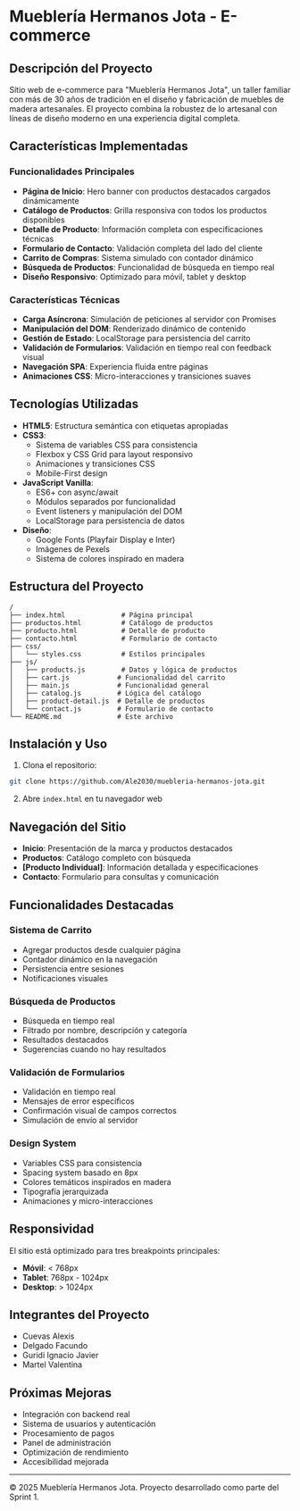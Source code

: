 # Mueblería Hermanos Jota - E-commerce

## Descripción del Proyecto

Sitio web de e-commerce para "Mueblería Hermanos Jota", un taller familiar con más de 30 años de tradición en el diseño y fabricación de muebles de madera artesanales. El proyecto combina la robustez de lo artesanal con líneas de diseño moderno en una experiencia digital completa.

## Características Implementadas

### Funcionalidades Principales
- **Página de Inicio**: Hero banner con productos destacados cargados dinámicamente
- **Catálogo de Productos**: Grilla responsiva con todos los productos disponibles
- **Detalle de Producto**: Información completa con especificaciones técnicas
- **Formulario de Contacto**: Validación completa del lado del cliente
- **Carrito de Compras**: Sistema simulado con contador dinámico
- **Búsqueda de Productos**: Funcionalidad de búsqueda en tiempo real
- **Diseño Responsivo**: Optimizado para móvil, tablet y desktop

### Características Técnicas
- **Carga Asíncrona**: Simulación de peticiones al servidor con Promises
- **Manipulación del DOM**: Renderizado dinámico de contenido
- **Gestión de Estado**: LocalStorage para persistencia del carrito
- **Validación de Formularios**: Validación en tiempo real con feedback visual
- **Navegación SPA**: Experiencia fluida entre páginas
- **Animaciones CSS**: Micro-interacciones y transiciones suaves

## Tecnologías Utilizadas

- **HTML5**: Estructura semántica con etiquetas apropiadas
- **CSS3**: 
  - Sistema de variables CSS para consistencia
  - Flexbox y CSS Grid para layout responsivo
  - Animaciones y transiciones CSS
  - Mobile-First design
- **JavaScript Vanilla**:
  - ES6+ con async/await
  - Módulos separados por funcionalidad
  - Event listeners y manipulación del DOM
  - LocalStorage para persistencia de datos
- **Diseño**:
  - Google Fonts (Playfair Display e Inter)
  - Imágenes de Pexels
  - Sistema de colores inspirado en madera

## Estructura del Proyecto

```
/
├── index.html              # Página principal
├── productos.html          # Catálogo de productos
├── producto.html           # Detalle de producto
├── contacto.html           # Formulario de contacto
├── css/
│   └── styles.css          # Estilos principales
├── js/
│   ├── products.js         # Datos y lógica de productos
│   ├── cart.js            # Funcionalidad del carrito
│   ├── main.js            # Funcionalidad general
│   ├── catalog.js         # Lógica del catálogo
│   ├── product-detail.js  # Detalle de productos
│   └── contact.js         # Formulario de contacto
└── README.md              # Este archivo
```

## Instalación y Uso

1. Clona el repositorio:
```bash
git clone https://github.com/Ale2030/muebleria-hermanos-jota.git
```

2. Abre `index.html` en tu navegador web



## Navegación del Sitio

- **Inicio**: Presentación de la marca y productos destacados
- **Productos**: Catálogo completo con búsqueda
- **[Producto Individual]**: Información detallada y especificaciones
- **Contacto**: Formulario para consultas y comunicación

## Funcionalidades Destacadas

### Sistema de Carrito
- Agregar productos desde cualquier página
- Contador dinámico en la navegación
- Persistencia entre sesiones
- Notificaciones visuales

### Búsqueda de Productos
- Búsqueda en tiempo real
- Filtrado por nombre, descripción y categoría
- Resultados destacados
- Sugerencias cuando no hay resultados

### Validación de Formularios
- Validación en tiempo real
- Mensajes de error específicos
- Confirmación visual de campos correctos
- Simulación de envío al servidor

### Design System
- Variables CSS para consistencia
- Spacing system basado en 8px
- Colores temáticos inspirados en madera
- Tipografía jerarquizada
- Animaciones y micro-interacciones

## Responsividad

El sitio está optimizado para tres breakpoints principales:
- **Móvil**: < 768px
- **Tablet**: 768px - 1024px  
- **Desktop**: > 1024px

## Integrantes del Proyecto

- Cuevas Alexis <br>
- Delgado Facundo <br>
- Guridi Ignacio Javier <br>
- Martel Valentina

## Próximas Mejoras

- Integración con backend real
- Sistema de usuarios y autenticación
- Procesamiento de pagos
- Panel de administración
- Optimización de rendimiento
- Accesibilidad mejorada

---

© 2025 Mueblería Hermanos Jota. Proyecto desarrollado como parte del Sprint 1.
